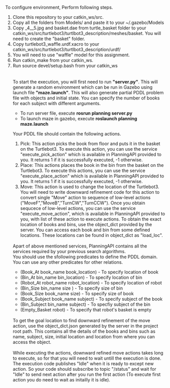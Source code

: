 To configure environment, Perform following steps.
<ol>
	<li>Clone this repository to your catkin_ws/src.</li>
	<li>Copy all the folders from Models/ and paste it to your ~/.gazebo/Models </li>
	<li>Copy _4__5.jpg and basket.dae from turtle_basket folder to your catkin_ws/src/turtlebot3/turtlbot3_description/meshes/basket. You will need to create the "basket" folder.</li>
	<li> Copy turtlebot3_waffle.urdf.xacro to your catkin_ws/src/turtlebot3/turtlbot3_description/urdf/ </li>
	<li> You will need to use "waffle" model for this assignment.</li>
	<li>Run catkin_make from your catkin_ws. </li>
	<li>Run source devel/setup.bash from your catkin_ws</li>
<br>
<br>
To start the execution, you will first need to run <b>"server.py"</b>. This will generate a random environment which can be run in Gazebo using launch file <b>"maze.launch"</b>. This will also generate partial PDDL problem file with objects and initial state. You can specify the number of books for each subject with different arguments. 
<br>
<ul>
<li>To run server file, execute <b>rosrun planning server.py</b>
<li>To launch maze in gazebo, execute <b>roslaunch planning maze.launch</b>
</ul>

Your PDDL file should contain the following actions.
<ol>
<li>Pick: This action picks the book from floor and puts it in the basket on the Turtlebot3. To execute this action, you can use the service "execute_pick_action" which is available in PlanningAPI provided to you. It returns 1 if it is successfully executed, -1 otherwise.</li>
<li> Place: This actions places the book in the bin from the basket on the Turtlebot3. To execute this actions, you can use the service "execute_place_action" which is available in PlanningAPI provided to you. It returns 1 if it is successfully executed, -1 otherwise.</li>
<li>Move: This action is used to change the location of the Turtlebot3. You will need to write downward refinement code for this action to convert single "Move" action to sequence of low-level actions ("MoveF","MoveB","TurnCW","TurnCCW"). Once you obtain sequcece of low-level actions, you can use the service "execute_move_action", which is available in PlanningAPI provided to you,  with list of these action to execute actions. To obtain the exact location of books and bins, use the object_dict provided by the server. You can access each book and bin from some defined locations. These locations can be found in object_dict as "load_loc".
</li>
</ol>
<br>
Apart of above mentioned services, PlanningAPI contains all the services required by your previous search algorithms.
<br>
You should use the sfollowing predicates to define the PDDL domain. You can use any other predicates for other relations.
<ul>    
	<li> (Book_At book_name book_location) - To specify location of book </li>
    <li> (Bin_At bin_name bin_location) - To specify location of bin </li>
    <li> (Robot_At robot_name robot_location) - To specify location of robot </li>
    <li> (Bin_Size bin_name size ) - To specify size of bin </li>
    <li> (Book_Size book_name size) - To specify size of book </li>
    <li> (Book_Subject book_name subject) - To specify subject of the book </li>
    <li> (Bin_Subject bin_name subject) - To specfiy subject of the bin </li>
    <li> (Empty_Basket robot) - To specify that robot's basket is empty </li>
</ul>
<br>
To get the goal location to find downward refinement of the move action, use the object_dict.json generated by the server in the project root path. This contains all the details of the books and bins such as name, subject, size, initial location and location from where you can access the object.
<br><br>
While executing the actions, downward refined move actions takes long to execute, so for that you will need to wait untill the execution is done. The execution code publishes "Idle" when it is ready to except new action. So your code should subscribe to topic "/status" and wait for "Idle" to send next action after you run the first action (To execute first action you do need to wait as initailly it is idle).